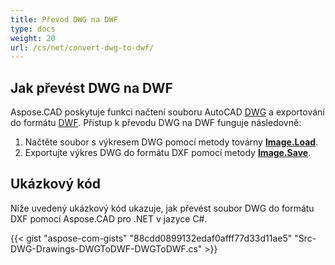 ```yaml
---
title: Převod DWG na DWF
type: docs
weight: 20
url: /cs/net/convert-dwg-to-dwf/
---
```


## **Jak převést DWG na DWF**

Aspose.CAD poskytuje funkci načtení souboru AutoCAD [DWG](https://docs.fileformat.com/cad/dwg/) a exportování do formátu [DWF](https://docs.fileformat.com/cad/dwf/). Přístup k převodu DWG na DWF funguje následovně:

1. Načtěte soubor s výkresem DWG pomocí metody továrny [**Image.Load**](https://reference.aspose.com/cad/net/aspose.cad/image/methods/load/index).
1. Exportujte výkres DWG do formátu DXF pomocí metody [**Image.Save**](https://reference.aspose.com/cad/net/aspose.cad/image/methods/save/index).

## Ukázkový kód

Níže uvedený ukázkový kód ukazuje, jak převést soubor DWG do formátu DXF pomocí Aspose.CAD pro .NET v jazyce C#.

{{< gist "aspose-com-gists" "88cdd0899132edaf0afff77d33d11ae5" "Src-DWG-Drawings-DWGToDWF-DWGToDWF.cs" >}}
